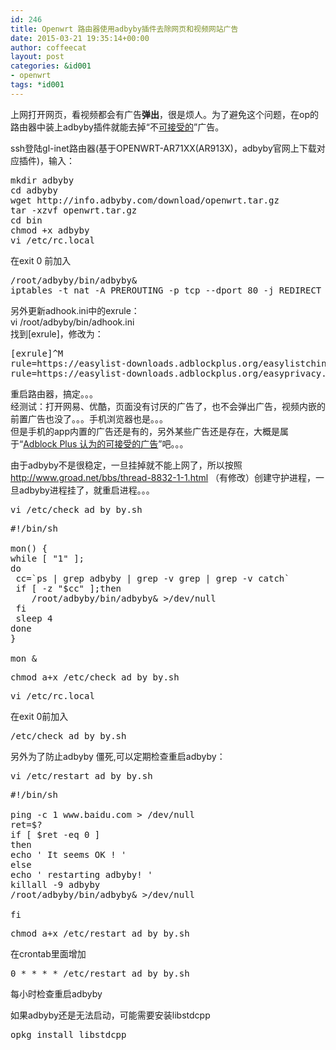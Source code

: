 ```yaml
---
id: 246
title: Openwrt 路由器使用adbyby插件去除网页和视频网站广告
date: 2015-03-21 19:35:14+00:00
author: coffeecat
layout: post
categories: &id001
- openwrt
tags: *id001
---
```

上网打开网页，看视频都会有广告**弹出**，很是烦人。为了避免这个问题，在op的路由器中装上adbyby插件就能去掉“不[可接受的](https://adblockplus.org/zh_CN/acceptable-ads#criteria)”广告。

ssh登陆gl-inet路由器(基于OPENWRT-AR71XX(AR913X)，adbyby官网上下载对应插件)，输入：

<pre class="lang:sh decode:true " >mkdir adbyby
cd adbyby
wget http://info.adbyby.com/download/openwrt.tar.gz
tar -xzvf openwrt.tar.gz
cd bin
chmod +x adbyby
vi /etc/rc.local</pre>

在exit 0 前加入

<pre class="lang:vim decode:true " >/root/adbyby/bin/adbyby&
iptables -t nat -A PREROUTING -p tcp --dport 80 -j REDIRECT --to-ports 8118</pre>

另外更新adhook.ini中的exrule：  
vi /root/adbyby/bin/adhook.ini  
找到[exrule]，修改为：

<pre class="lang:vim decode:true " >[exrule]^M
rule=https://easylist-downloads.adblockplus.org/easylistchina.txt^M
rule=https://easylist-downloads.adblockplus.org/easyprivacy.txt^M</pre>

重启路由器，搞定。。。  
经测试：打开网易、优酷，页面没有讨厌的广告了，也不会弹出广告，视频内嵌的前置广告也没了。。。手机浏览器也是。。。  
但是手机的app内置的广告还是有的，另外某些广告还是存在，大概是属于“[Adblock Plus 认为的可接受的广告](https://adblockplus.org/zh_CN/acceptable-ads#criteria)”吧。。。

由于adbyby不是很稳定，一旦挂掉就不能上网了，所以按照  
http://www.groad.net/bbs/thread-8832-1-1.html （有修改）创建守护进程，一旦adbyby进程挂了，就重启进程。。。

<pre class="lang:sh decode:true " >vi /etc/check_ad_by_by.sh</pre>

<pre class="lang:vim decode:true " >#!/bin/sh
 
mon() {
while [ "1" ];
do
 cc=`ps | grep adbyby | grep -v grep | grep -v catch`
 if [ -z "$cc" ];then
    /root/adbyby/bin/adbyby& &gt;/dev/null
 fi
 sleep 4
done
}
 
mon &</pre>

<pre class="lang:sh decode:true " >chmod a+x /etc/check_ad_by_by.sh</pre>

<pre class="lang:sh decode:true " >vi /etc/rc.local</pre>

在exit 0前加入

<pre class="lang:vim decode:true " >/etc/check_ad_by_by.sh</pre>

另外为了防止adbyby 僵死,可以定期检查重启adbyby：

<pre class="lang:sh decode:true " >vi /etc/restart_ad_by_by.sh</pre>

<pre class="lang:sh decode:true " >#!/bin/sh

ping -c 1 www.baidu.com &gt; /dev/null
ret=$?
if [ $ret -eq 0 ]
then
echo ' It seems OK ! '
else
echo ' restarting adbyby! '
killall -9 adbyby
/root/adbyby/bin/adbyby& &gt;/dev/null

fi</pre>

<pre class="lang:sh decode:true " >chmod a+x /etc/restart_ad_by_by.sh</pre>

在crontab里面增加

<pre class="lang:sh decode:true " >0 * * * * /etc/restart_ad_by_by.sh</pre>

每小时检查重启adbyby

如果adbyby还是无法启动，可能需要安装libstdcpp

<pre class="lang:sh decode:true " >opkg install libstdcpp
</pre>